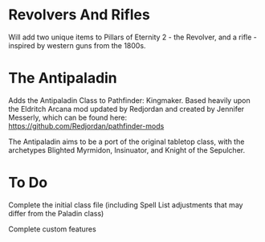 # Revolvers And Rifles
Will add two unique items to Pillars of Eternity 2 - the Revolver, and a rifle - inspired by western guns from the 1800s.

# The Antipaladin
Adds the Antipaladin Class to Pathfinder: Kingmaker. Based heavily upon the Eldritch Arcana mod updated by Redjordan and created by Jennifer Messerly, which can be found here: https://github.com/Redjordan/pathfinder-mods

The Antipaladin aims to be a port of the original tabletop class, with the archetypes Blighted Myrmidon, Insinuator, and Knight of the Sepulcher.

# To Do
  Complete the initial class file (including Spell List adjustments that may differ from the Paladin class)
  
  Complete custom features
